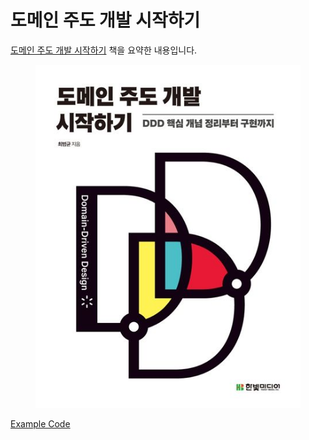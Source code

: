 # 도메인 주도 개발 시작하기

[도메인 주도 개발 시작하기](https://product.kyobobook.co.kr/detail/S000001810495) 책을 요약한 내용입니다.

<figure><img src="../../.gitbook/assets/ddd-start.jpg" alt=""><figcaption></figcaption></figure>

[Example Code](https://github.com/jihunparkme/ddd-start2)

